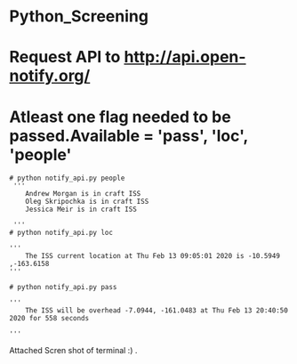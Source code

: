# Python_Screening

# Request API to http://api.open-notify.org/
# Atleast one flag needed to be passed.Available = 'pass', 'loc', 'people'
    # python notify_api.py people
     '''
        Andrew Morgan is in craft ISS
        Oleg Skripochka is in craft ISS
        Jessica Meir is in craft ISS
     
     '''
    # python notify_api.py loc
    
    '''
        The ISS current location at Thu Feb 13 09:05:01 2020 is -10.5949 ,-163.6158
    '''
    
    # python notify_api.py pass

    '''
        The ISS will be overhead -7.0944, -161.0483 at Thu Feb 13 20:40:50 2020 for 558 seconds

    '''

Attached Scren shot of terminal :) .